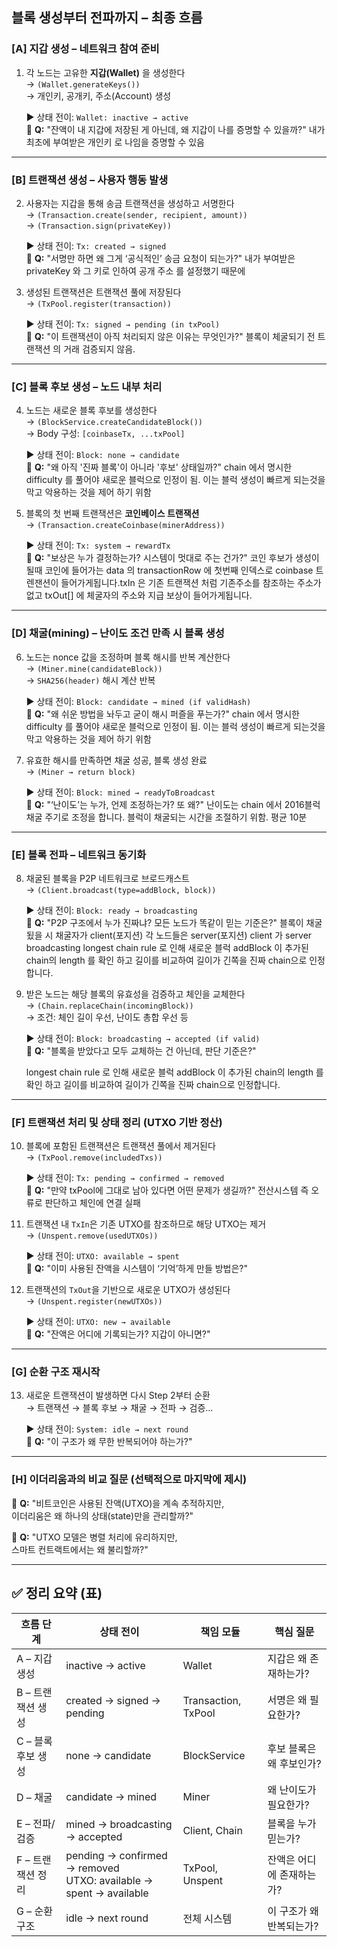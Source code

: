 ## 블록 생성부터 전파까지 – 최종 흐름

### [A] 지갑 생성 – 네트워크 참여 준비

1. 각 노드는 고유한 **지갑(Wallet)** 을 생성한다  
   → `(Wallet.generateKeys())`  
   → 개인키, 공개키, 주소(Account) 생성

   ▶️ 상태 전이: `Wallet: inactive → active`  
   💬 **Q:** "잔액이 내 지갑에 저장된 게 아닌데, 왜 지갑이 나를 증명할 수 있을까?"
   내가 최초에 부여받은 개인키 로 나임을 증명할 수 있음

---

### [B] 트랜잭션 생성 – 사용자 행동 발생

2. 사용자는 지갑을 통해 송금 트랜잭션을 생성하고 서명한다  
   → `(Transaction.create(sender, recipient, amount))`  
   → `(Transaction.sign(privateKey))`

   ▶️ 상태 전이: `Tx: created → signed`  
   💬 **Q:** "서명만 하면 왜 그게 ‘공식적인’ 송금 요청이 되는가?"
   내가 부여받은 privateKey 와 그 키로 인하여 공개 주소 를 설정했기 때문에

3. 생성된 트랜잭션은 트랜잭션 풀에 저장된다  
   → `(TxPool.register(transaction))`

   ▶️ 상태 전이: `Tx: signed → pending (in txPool)`  
   💬 **Q:** "이 트랜잭션이 아직 처리되지 않은 이유는 무엇인가?"
   블록이 체굴되기 전 트랜잭션 의 거래 검증되지 않음.

---

### [C] 블록 후보 생성 – 노드 내부 처리

4. 노드는 새로운 블록 후보를 생성한다  
   → `(BlockService.createCandidateBlock())`  
   → Body 구성: `[coinbaseTx, ...txPool]`

   ▶️ 상태 전이: `Block: none → candidate`  
   💬 **Q:** "왜 아직 '진짜 블록'이 아니라 '후보' 상태일까?"
   chain 에서 명시한 difficulty 를 풀어야 새로운 블럭으로 인정이 됨. 이는 블럭 생성이 빠르게 되는것을 막고 악용하는 것을 제어 하기 위함


5. 블록의 첫 번째 트랜잭션은 **코인베이스 트랜잭션**  
   → `(Transaction.createCoinbase(minerAddress))`

   ▶️ 상태 전이: `Tx: system → rewardTx`  
   💬 **Q:** "보상은 누가 결정하는가? 시스템이 멋대로 주는 건가?"
   코인 후보가 생성이 될때 코인에 들어가는 data 의 transactionRow 에 첫번째 인덱스로 coinbase 트렌잰션이 들어가게됩니다.txIn 은 기존 트랜잭션 처럼 기존주소를 참조하는 주소가 없고  txOut[] 에 체굴자의 주소와 지급 보상이 들어가게됩니다.
---

### [D] 채굴(mining) – 난이도 조건 만족 시 블록 생성

6. 노드는 nonce 값을 조정하며 블록 해시를 반복 계산한다  
   → `(Miner.mine(candidateBlock))`  
   → `SHA256(header)` 해시 계산 반복

   ▶️ 상태 전이: `Block: candidate → mined (if validHash)`  
   💬 **Q:** "왜 쉬운 방법을 놔두고 굳이 해시 퍼즐을 푸는가?"
   chain 에서 명시한 difficulty 를 풀어야 새로운 블럭으로 인정이 됨. 이는 블럭 생성이 빠르게 되는것을 막고 악용하는 것을 제어 하기 위함
   

7. 유효한 해시를 만족하면 채굴 성공, 블록 생성 완료  
   → `(Miner → return block)`

   ▶️ 상태 전이: `Block: mined → readyToBroadcast`  
   💬 **Q:** "‘난이도’는 누가, 언제 조정하는가? 또 왜?"
   난이도는 chain 에서 2016블럭 채굴 주기로 조정을 합니다. 블럭이 채굴되는 시간을 조절하기 위함. 평균 10분 

---

### [E] 블록 전파 – 네트워크 동기화

8. 채굴된 블록을 P2P 네트워크로 브로드캐스트  
   → `(Client.broadcast(type=addBlock, block))`

   ▶️ 상태 전이: `Block: ready → broadcasting`  
   💬 **Q:** "P2P 구조에서 누가 진짜냐? 모든 노드가 똑같이 믿는 기준은?"
   블록이 채굴 됬을 시 채굴자가 client(포지션) 각 노드들은 server(포지션) client 가 server broadcasting longest chain rule 로 인해 
   새로운 블럭 addBlock 이 추가된 chain의 length 를 확인 하고 길이를 비교하여 길이가 긴쪽을 진짜 chain으로 인정합니다.

9. 받은 노드는 해당 블록의 유효성을 검증하고 체인을 교체한다  
   → `(Chain.replaceChain(incomingBlock))`  
   → 조건: 체인 길이 우선, 난이도 총합 우선 등

   ▶️ 상태 전이: `Block: broadcasting → accepted (if valid)`  
   💬 **Q:** "블록을 받았다고 모두 교체하는 건 아닌데, 판단 기준은?"

   longest chain rule 로 인해 
   새로운 블럭 addBlock 이 추가된 chain의 length 를 확인 하고 길이를 비교하여 길이가 긴쪽을 진짜 chain으로 인정합니다.


---

### [F] 트랜잭션 처리 및 상태 정리 (UTXO 기반 정산)

10. 블록에 포함된 트랜잭션은 트랜잭션 풀에서 제거된다  
    → `(TxPool.remove(includedTxs))`

    ▶️ 상태 전이: `Tx: pending → confirmed → removed`  
    💬 **Q:** "만약 txPool에 그대로 남아 있다면 어떤 문제가 생길까?"
    전산시스템 즉 오류로 판단하고 체인에 연결 실패 

11. 트랜잭션 내 `TxIn`은 기존 UTXO를 참조하므로 해당 UTXO는 제거  
    → `(Unspent.remove(usedUTXOs))`

    ▶️ 상태 전이: `UTXO: available → spent`  
    💬 **Q:** "이미 사용된 잔액을 시스템이 ‘기억’하게 만들 방법은?"

12. 트랜잭션의 `TxOut`을 기반으로 새로운 UTXO가 생성된다  
    → `(Unspent.register(newUTXOs))`

    ▶️ 상태 전이: `UTXO: new → available`  
    💬 **Q:** "잔액은 어디에 기록되는가? 지갑이 아니면?"

---

### [G] 순환 구조 재시작

13. 새로운 트랜잭션이 발생하면 다시 Step 2부터 순환  
    → 트랜잭션 → 블록 후보 → 채굴 → 전파 → 검증…

    ▶️ 상태 전이: `System: idle → next round`  
    💬 **Q:** "이 구조가 왜 무한 반복되어야 하는가?"

---

### [H] 이더리움과의 비교 질문 (선택적으로 마지막에 제시)

💬 **Q:** "비트코인은 사용된 잔액(UTXO)을 계속 추적하지만,  
이더리움은 왜 하나의 상태(state)만을 관리할까?"

💬 **Q:** "UTXO 모델은 병렬 처리에 유리하지만,  
스마트 컨트랙트에서는 왜 불리할까?"

---

## ✅ 정리 요약 (표)

| 흐름 단계          | 상태 전이                                                            | 책임 모듈           | 핵심 질문                 |
| ------------------ | -------------------------------------------------------------------- | ------------------- | ------------------------- |
| A – 지갑 생성      | inactive → active                                                    | Wallet              | 지갑은 왜 존재하는가?     |
| B – 트랜잭션 생성  | created → signed → pending                                           | Transaction, TxPool | 서명은 왜 필요한가?       |
| C – 블록 후보 생성 | none → candidate                                                     | BlockService        | 후보 블록은 왜 후보인가?  |
| D – 채굴           | candidate → mined                                                    | Miner               | 왜 난이도가 필요한가?     |
| E – 전파/검증      | mined → broadcasting → accepted                                      | Client, Chain       | 블록을 누가 믿는가?       |
| F – 트랜잭션 정리  | pending → confirmed → removed<br>UTXO: available → spent → available | TxPool, Unspent     | 잔액은 어디에 존재하는가? |
| G – 순환 구조      | idle → next round                                                    | 전체 시스템         | 이 구조가 왜 반복되는가?  |
